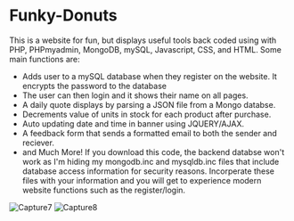 # Funky-Donuts

This is a website for fun, but displays useful tools back coded using with PHP, PHPmyadmin, MongoDB, mySQL, Javascript, CSS, and HTML.
Some main functions are: 
- Adds user to a mySQL database when they register on the website. It encrypts the password to the database
- The user can then login and it shows their name on all pages.
- A daily quote displays by parsing a JSON file from a Mongo databse.
- Decrements value of units in stock for each product after purchase. 
- Auto updating date and time in banner using JQUERY/AJAX.
- A feedback form that sends a formatted email to both the sender and reciever.
- and Much More!
If you download this code, the backend databse won't work as I'm hiding my mongodb.inc and mysqldb.inc files 
that include database access information for security reasons. Incorperate these files with your information 
and you will get to experience modern website functions such as the register/login.


![Capture7](https://github.com/John-Wanamaker/Funky-Donuts-Website/assets/144941836/6dcc08fd-c87e-4725-a7fc-5c38648c2a67)
![Capture8](https://github.com/John-Wanamaker/Funky-Donuts-Website/assets/144941836/c008f8a0-8ef1-4707-849c-1f4cd9071453)
